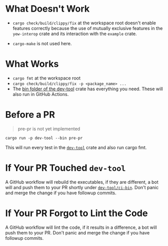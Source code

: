 # What Doesn't Work

- `cargo check/build/clippy/fix` at the workspace root doesn't enable features correctly because the use of
mutually exclusive features in the `yew-interop` crate and its interaction with the `example` crate.

- `cargo-make` is not used here.

# What Works

- `cargo fmt` at the workspace root
- `cargo check/build/clippy/fix -p <package_name> ...`
- The [bin folder of the dev-tool](dev-tool/src/bin) crate has everything you
need. These will also run in GitHub Actions.

# Before a PR

> pre-pr is not yet implemented

`cargo run -p dev-tool --bin pre-pr`

This will run every test in the [`dev-tool`](dev-tool) crate and also run cargo fmt.

# If Your PR Touched `dev-tool`

A GitHub workflow will rebuild the executables, 
if they are different, a bot will and push them to your PR shortly under [`dev-tool/ci-bin`](dev-tool/ci-bin).
Don't panic and merge the change if you have followup commits.

# If Your PR Forgot to Lint the Code

A GitHub workflow will lint the code,
if it results in a difference,
a bot will push them to your PR.
Don't panic and merge the change if you have followup commits.
